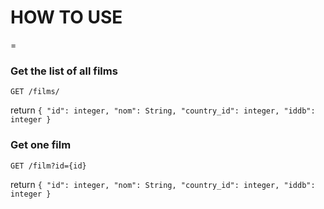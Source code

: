 # HOW TO USE
=
### Get the list of all films
``GET /films/``

return 
``
{
    "id": integer,
    "nom": String,
    "country_id": integer,
    "iddb": integer
}
``

### Get one film
``GET /film?id={id}``

return 
``
{
    "id": integer,
    "nom": String,
    "country_id": integer,
    "iddb": integer
}
``